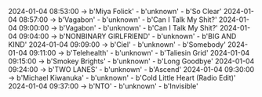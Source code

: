 2024-01-04 08:53:00 -> b'Miya Folick' - b'unknown' - b'So Clear'
2024-01-04 08:57:00 -> b'Vagabon' - b'unknown' - b'Can I Talk My Shit?'
2024-01-04 09:00:00 -> b'Vagabon' - b'unknown' - b'Can I Talk My Shit?'
2024-01-04 09:04:00 -> b'NONBINARY GIRLFRIEND' - b'unknown' - b'BIG AND KIND'
2024-01-04 09:09:00 -> b'Ciel' - b'unknown' - b'Somebody'
2024-01-04 09:11:00 -> b'Telehealth' - b'unknown' - b'Taliesin Grid'
2024-01-04 09:15:00 -> b'Smokey Brights' - b'unknown' - b'Long Goodbye'
2024-01-04 09:24:00 -> b'TWO LANES' - b'unknown' - b'Ascend'
2024-01-04 09:30:00 -> b'Michael Kiwanuka' - b'unknown' - b'Cold Little Heart (Radio Edit)'
2024-01-04 09:37:00 -> b'NTO' - b'unknown' - b'Invisible'
